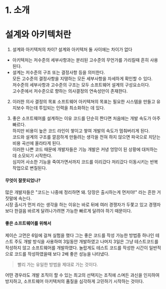 # 1. 소개

# 설계와 아키텍처란
1. 설계와 아키텍처의 차이?
설계와 아키텍처 둘 사이에는 차이가 없다 
- 아키텍처는 저수준의 세부사항과는 분리된 고수준의 무언가를 가리킬때 흔히 사용된다.
- 설계는 저수준의 구조 또는 결정사항 등을 의미한다.  
모든 고수준의 결정사항을 지탱하는 모든 세부사항을 자세하게 확인할 수 있다.  
저수준의 세부사항과 고수준의 구조는 모두 소프트웨어 설계의 구성요소이다.  
고수준에서 저수준으로 향하는 의사결정의 연속성만이 존재한다.  

2. 이러한 의사 결정의 목표
소프트웨어 아키텍쳐의 목표는 필요한 시스템을 만들고 유지보수 하는데 투입되는 인력을 최소화하는 데 있다.

3. 좋은 소프트웨어를 설계하는 이유
코드를 단순히 짠다면 처음에는 개발 속도가 아주 빠르다.  
하지만 비용이 높은 코드 라인이 쌓이고 쌓여 개발의 속도가 멈춰버리게 된다.  
코드와 설계의 구조를 깔끔하게 만들려는 생각을 전혀 하지 않으면 파국으로 치닫는 비용 곡선에 올라타게 된다.  
이러한 나쁜 코드 때문에 개발자들은 기능 개발은 커녕 엉망이 된 상황에 대처하는데 소모되기 시작한다.  
심지어 사소한 기능을 죽여가면서까지 코드를 이리갔다 저리갔다 이동시키는 반복작업으로 변질된다.  

#### 무엇이 잘못되었나?
많은 개발자들은 "코드는 나중에 정리하면 돼. 당장은 출시하는게 먼저야!" 라는 흔한 거짓말에 속는다.  
시장 출시가 먼저 라는 생각을 하는 이유는 바로 뒤에 여러 경쟁자가 두쫓고 있고 경쟁자보다 한걸음 바르게 달려나가려면 가능한 빠르게 달려야 하기 때문이다.  

#### 좋은 소프트웨어를 위해서
제이슨 고먼은 6일에 걸쳐 실험을 했다 그는 좋은 코드를 작성 가능한 방법중 하나인 테스트 주도 개발 방식을 사용하여
3일동안 개발하였고 나머지 3일은 그냥 테스트코드를 작성하지 않고 소프트웨어를 개발하였다. 
놀랍게도 테스트 코드를 작성한 시간이 일반적으로 코드를 작성하였을때 보다 2배 좋은 성능을 나타냈다.  
> 빨리 가는 유일한 방법을 제대로 가는 것이다.

어떤 경우라도 개발 조직이 할 수 있는 최고의 선택지는 조직에 스며든 과신을 인지하여 방지하고, 소프트웨어 아키텍처의 품질을 심각하게 고민하기 시작하는 것이다.  
